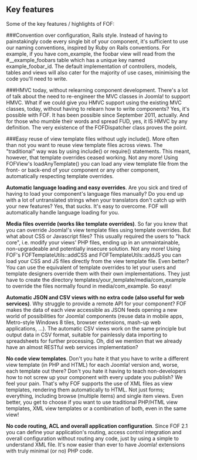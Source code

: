 Key features
------------

Some of the key features / highlights of FOF:

###Convention over configuration, Rails style. 
Instead of having to
painstakingly code every single bit of your component, it's sufficient
to use our naming conventions, inspired by Ruby on Rails conventions.
For example, if you have com\_example, the foobar view will read from
the \#\_\_example\_foobars table which has a unique key named
example\_foobar\_id. The default implementation of controllers, models,
tables and views will also cater for the majority of use cases,
minimising the code you'll need to write.

###HMVC today, without relearning component development.
There's a lot of talk about the need to re-engineer the MVC classes in Joomla! to
support HMVC. What if we could give you HMVC support using the existing
MVC classes, today, without having to relearn how to write components?
Yes, it's possible with FOF. It has been possible since September 2011,
actually. And for those who mumble their words and spread FUD, yes, it
IS HMVC by any definition. The very existence of the FOFDispatcher class
proves the point.

###Easy reuse of view template files without ugly include(). 
More often than not you want to reuse view template files across views. The
"traditional" way was by using include() or require() statements. This
meant, however, that template overrides ceased working. Not any more!
Using FOFView's loadAnyTemplate() you can load any view template file
from the front- or back-end of your component or any other component,
automatically respecting template overrides.

**Automatic language loading and easy overrides**. Are you sick and
tired of having to load your component's language files manually? Do you
end up with a lot of untranslated strings when your translators don't
catch up with your new features? Yes, that sucks. It's easy to overcome.
FOF will automatically handle language loading for you.

**Media files override (works like template overrides)**. So far you
knew that you can override Joomla!'s view template files using template
overrides. But what about CSS or Javascript files? This usually required
the users to "hack core", i.e. modify your views' PHP files, ending up
in an unmaintainable, non-upgradeable and potentially insecure solution.
Not any more! Using FOF's FOFTemplateUtils::addCSS and
FOFTemplateUtils::addJS you can load your CSS and JS files directly from
the view template file. Even better? You can use the equivalent of
template overrides to let your users and template designers override
them with their own implementations. They just have to create the
directory templates/your\_template/media/com\_example to override the
files normally found in media/com\_example. So easy!

**Automatic JSON and CSV views with no extra code (also useful for web
services)**. Why struggle to provide a remote API for your component?
FOF makes the data of each view accessible as JSON feeds opening a new
world of possibilities for Joomla! components (reuse data in mobile
apps, Metro-style Windows 8 tiles, browser extensions, mash-up web
applications, ...). The automatic CSV views work on the same principle
but output data in CSV format, suitable for painlessly data importing to
spreadsheets for further processing. Oh, did we mention that we already
have an almost RESTful web services implementation?

**No code view templates**. Don't you hate it that you have to write a
different view template (in PHP and HTML) for each Joomla! version and,
worse, each template out there? Don't you hate it having to teach
non-developers how to not screw up your component with every update you
publish? We feel your pain. That's why FOF supports the use of XML files
as view templates, rendering them automatically to HTML. Not just forms;
everything, including browse (multiple items) and single item views.
Even better, you get to choose if you want to use traditional PHP/HTML
view templates, XML view templates or a combination of both, even in the
same view!

**No code routing, ACL and overall application configuration**. Since
FOF 2.1 you can define your application's routing, access control
integration and overall configuration without routing any code, just by
using a simple to understand XML file. It's now easier than ever to have
Joomla! extensions with truly minimal (or no) PHP code.